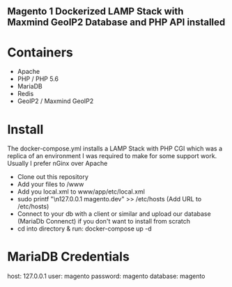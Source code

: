 ## Magento 1 Dockerized LAMP Stack with Maxmind GeoIP2 Database and PHP API installed

# Containers

* Apache
* PHP / PHP 5.6
* MariaDB
* Redis
* GeoIP2 / Maxmind GeoIP2


# Install 
The docker-compose.yml installs a LAMP Stack with PHP CGI which was a replica of an environment I was required to make
for some support work.  Usually I prefer nGinx over Apache

 - Clone out this repository
 - Add your files to /www
 - Add you local.xml to www/app/etc/local.xml
 - sudo printf "\n127.0.0.1 magento.dev" >> /etc/hosts  (Add URL to /etc/hosts)
 - Connect to your db with a client or similar and upload our database (MariaDb Connenct) if you don't want to install from scratch
 - cd into directory & run: docker-compose up -d

# MariaDB Credentials
host: 127.0.0.1
user: magento
password: magento
database: magento
